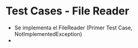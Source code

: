 # Test Cases - File Reader

- Se implementa el FileReader (Primer Test Case, NotImplementedException)
-
